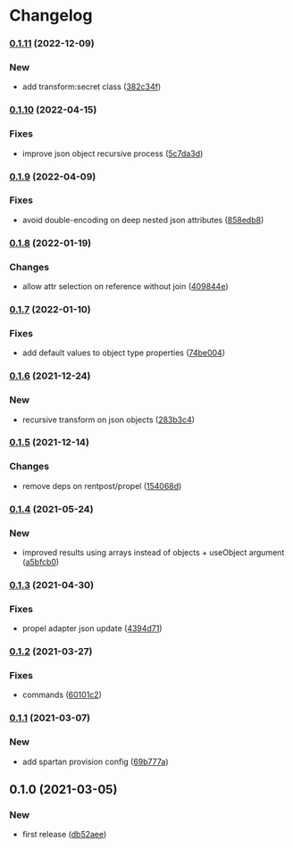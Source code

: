 # Changelog
### [0.1.11](https://github.com/spartan/restq/compare/v0.1.10...v0.1.11) (2022-12-09)


### New

* add transform:secret class ([382c34f](https://github.com/spartan/restq/commit/382c34f740aecaa1a5c5d0e0847ce8e0335df7a5))

### [0.1.10](https://github.com/spartan/restq/compare/v0.1.9...v0.1.10) (2022-04-15)


### Fixes

* improve json object recursive process ([5c7da3d](https://github.com/spartan/restq/commit/5c7da3d69a7c2d786d130f2cfbfdc46e61f95a3a))

### [0.1.9](https://github.com/spartan/restq/compare/v0.1.8...v0.1.9) (2022-04-09)


### Fixes

* avoid double-encoding on deep nested json attributes ([858edb8](https://github.com/spartan/restq/commit/858edb88eda2d23d25909614f77e6a115ea2ac99))

### [0.1.8](https://github.com/spartan/restq/compare/v0.1.7...v0.1.8) (2022-01-19)


### Changes

* allow attr selection on reference without join ([409844e](https://github.com/spartan/restq/commit/409844ed8d30b26cec25228f5a15758dd8641738))

### [0.1.7](https://github.com/spartan/restq/compare/v0.1.6...v0.1.7) (2022-01-10)


### Fixes

* add default values to object type properties ([74be004](https://github.com/spartan/restq/commit/74be004e17253d7a643d80b5bcd22030d95f3c69))

### [0.1.6](https://github.com/spartan/restq/compare/v0.1.5...v0.1.6) (2021-12-24)


### New

* recursive transform on json objects ([283b3c4](https://github.com/spartan/restq/commit/283b3c484cdae542860ce545e5bd237320e4f875))

### [0.1.5](https://github.com/spartan/restq/compare/v0.1.4...v0.1.5) (2021-12-14)


### Changes

* remove deps on rentpost/propel ([154068d](https://github.com/spartan/restq/commit/154068d8ec2b435460a0ea4c290d79fd142506c2))

### [0.1.4](https://github.com/spartan/restq/compare/v0.1.3...v0.1.4) (2021-05-24)


### New

* improved results using arrays instead of objects + useObject argument ([a5bfcb0](https://github.com/spartan/restq/commit/a5bfcb05f427f04a6c68d6cfa81b94d9c16e3cf7))

### [0.1.3](https://github.com/spartan/restq/compare/v0.1.2...v0.1.3) (2021-04-30)


### Fixes

* propel adapter json update ([4394d71](https://github.com/spartan/restq/commit/4394d7130f398d3b587a39e7e640e5d7f6da85c8))

### [0.1.2](https://github.com/spartan/restq/compare/v0.1.1...v0.1.2) (2021-03-27)


### Fixes

* commands ([60101c2](https://github.com/spartan/restq/commit/60101c2c132a50e96f679b516c40315c608f686a))

### [0.1.1](https://github.com/spartan/restq/compare/v0.1.0...v0.1.1) (2021-03-07)


### New

* add spartan provision config ([69b777a](https://github.com/spartan/restq/commit/69b777ad9285efa976341536eebff2b899507ba8))

## 0.1.0 (2021-03-05)


### New

* first release ([db52aee](https://github.com/spartan/restq/commit/db52aeea96a6a1c06bcaa41dbae1870d2aa36c86))
